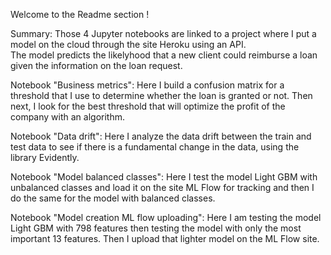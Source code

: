 Welcome to the Readme section !

Summary: Those 4 Jupyter notebooks are linked to a project where I put a model on the cloud through the site Heroku using an API.  
The model predicts the likelyhood that a new client could reimburse a loan given the information on the loan request.

Notebook "Business metrics":
Here I build a confusion matrix for a threshold that I use to determine whether the loan is granted or not. Then next, I look for the best threshold that will optimize the profit of the company with an algorithm.

Notebook "Data drift":
Here I analyze the data drift between the train and test data to see if there is a fundamental change in the data, using the library Evidently.

Notebook "Model balanced classes":
Here I test the model Light GBM with unbalanced classes and load it on the site ML Flow for tracking and then I do the same for the model with balanced classes.

Notebook "Model creation ML flow uploading":
Here I am testing the model Light GBM with 798 features then testing the model with only the most important 13 features. Then I upload that lighter model on the ML Flow site.
